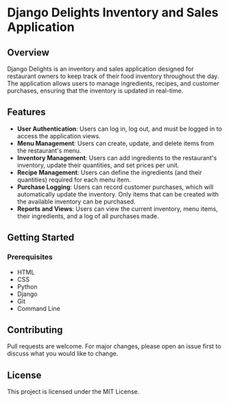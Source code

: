 # Django Delights Inventory and Sales Application

## Overview

Django Delights is an inventory and sales application designed for restaurant owners to keep track of their food inventory throughout the day. The application allows users to manage ingredients, recipes, and customer purchases, ensuring that the inventory is updated in real-time.

## Features

- **User Authentication**: Users can log in, log out, and must be logged in to access the application views.
- **Menu Management**: Users can create, update, and delete items from the restaurant's menu.
- **Inventory Management**: Users can add ingredients to the restaurant's inventory, update their quantities, and set prices per unit.
- **Recipe Management**: Users can define the ingredients (and their quantities) required for each menu item.
- **Purchase Logging**: Users can record customer purchases, which will automatically update the inventory. Only items that can be created with the available inventory can be purchased.
- **Reports and Views**: Users can view the current inventory, menu items, their ingredients, and a log of all purchases made.

## Getting Started

### Prerequisites

- HTML
- CSS
- Python
- Django
- Git
- Command Line


## Contributing

Pull requests are welcome. For major changes, please open an issue first to discuss what you would like to change.

## License

This project is licensed under the MIT License.
